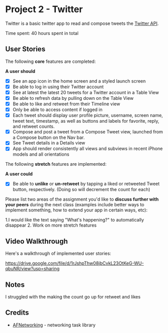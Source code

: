 # Project 2 - Twitter

Twitter is a basic twitter app to read and compose tweets the [Twitter API](https://apps.twitter.com/).

Time spent: 40 hours spent in total

## User Stories

The following **core** features are completed:

**A user should**

- [x] See an app icon in the home screen and a styled launch screen
- [x] Be able to log in using their Twitter account
- [x] See at latest the latest 20 tweets for a Twitter account in a Table View
- [x] Be able to refresh data by pulling down on the Table View
- [x] Be able to like and retweet from their Timeline view
- [x] Only be able to access content if logged in
- [x] Each tweet should display user profile picture, username, screen name, tweet text, timestamp, as well as buttons and labels for favorite, reply, and retweet counts.
- [x] Compose and post a tweet from a Compose Tweet view, launched from a Compose button on the Nav bar.
- [x] See Tweet details in a Details view
- [x] App should render consistently all views and subviews in recent iPhone models and all orientations

The following **stretch** features are implemented:

**A user could**

- [x] Be able to **unlike** or **un-retweet** by tapping a liked or retweeted Tweet button, respectively. (Doing so will decrement the count for each)



Please list two areas of the assignment you'd like to **discuss further with your peers** during the next class (examples include better ways to implement something, how to extend your app in certain ways, etc):

1.I would like the text saying "What's happening?" to automatically disappear
2. Work on more stretch features

## Video Walkthrough

Here's a walkthrough of implemented user stories:

https://drive.google.com/file/d/1rJshpThw08jbCvkL23OtKeG-WU-qbuNR/view?usp=sharing


## Notes

I struggled with the making the count go up for retweet and likes
 

## Credits

- [AFNetworking](https://github.com/AFNetworking/AFNetworking) - networking task library
